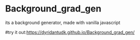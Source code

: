 # Background_grad_gen
its a background generator, made with vanilla javascript

#try it out:https://dyridantudk.github.io/Background_grad_gen/
